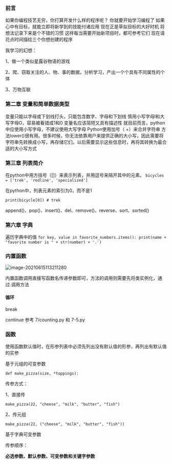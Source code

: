 ### 前言

如果你编程技艺无穷，你打算开发什么样的程序呢？
你就要开始学习编程了
如果心中有目标，就能立即将新学到的技能付诸应用
现在正是草拟目标的大好时机
将想法记录下来是个不错的习惯
这样每当需要开始新项目时，都可参考它们
现在请花点时间描绘三个你想创建的程序

我学习的幻想：

1、做一个类似星露谷物语的游戏

2、爬、窃取关注的人、物、事的数据，分析学习，产出一个个具有不同属性的个体

3、万物互联

### 第二章 变量和简单数据类型
变量只能以字母或下划线打头，只能包含数字、字母和下划线
慎用小写字母l和大写字母O，容易被看错成1和0
变量名应该简短又具有描述性
就目前而言，python中应使用小写字母，不建议使用大写字母
Python使用加号（ +）来合并字符串
方法lower()很有用。很多时候，你无法依靠用户来提供正确的大小写，因此需要将字符串先转换成小写，再存储它们。以后需要显示这些信息时，再将其转换为最合适的大小写方式

### 第三章 列表简介
在python中用方括号（[]）来表示列表，并用逗号来隔开其中的元素。
`bicycles = ['trek', 'redline', 'specialized']`

在python中，列表元素的索引为0，而不是1

`print(bicycle[0]) # trek`

append()、pop()、insert()、del、remove()、reverse、sort、sorted() 
### 第六章 字典
遍历字典中的值
`for key, value in favorite_numbers.items():
    print(name + "favorite number is " + str(number) + '.')`

### 内置函数

![image-20210615113211280](C:\Users\klci\AppData\Roaming\Typora\typora-user-images\image-20210615113211280.png)

内置函数调用直接写函数名传递参数即可，方法的调用则需要先将类实例化，通过.调用方法

#### 循环

break

continue  参考 7/counting.py 和 7-5.py

### 函数

使用函数默认值时，在形参列表中必须先列出没有默认值的形参，再列出有默认值的实参

基于元组的可变参数

`def make_pizza(size, *toppings):`

传参方式：

1、直接传

`make_pizza(22, "cheese", "milk", "butter", "fish")`

2、传元组

`make_pizza(22, ("cheese", "milk", "butter", "fish"))`

基于字典可变参数

传参顺序：

**必选参数、默认参数、可变参数和关键字参数**

